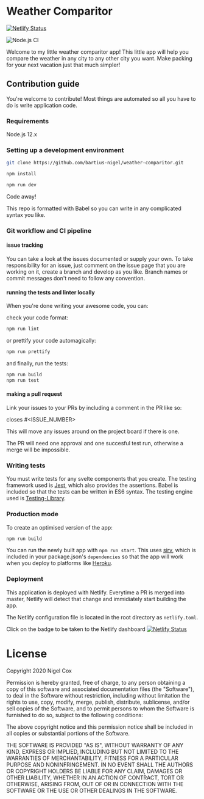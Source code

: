 # Weather Comparitor

[![Netlify Status](https://api.netlify.com/api/v1/badges/552511d9-1464-4cbd-9016-197eda1d0d22/deploy-status)](https://app.netlify.com/sites/laughing-bardeen-92a979/deploys)

![Node.js CI](https://github.com/bartius-nigel/weather-comparitor/workflows/Node.js%20CI/badge.svg)

Welcome to my little weather comparitor app! 
This little app will help you compare the weather in any city
to any other city you want. Make packing for your next vacation
just that much simpler!

## Contribution guide

You're welcome to contribute! Most things are automated so all you have to do is write 
application code.

### Requirements

Node.js 12.x

### Setting up a development environment

```bash
git clone https://github.com/bartius-nigel/weather-comparitor.git
```
```bash
npm install
```
```bash
npm run dev
```

Code away!

This repo is formatted with Babel so you can write in any complicated syntax you like.

### Git workflow and CI pipeline

#### issue tracking

You can take a look at the issues documented or supply your own. To take responsibility for an issue,
just comment on the issue page that you are working on it, create a branch and develop as you like. 
Branch names or commit messages don't need to follow any convention.

#### running the tests and linter locally

When you're done writing your awesome code, you can:

check your code format:
```bash
npm run lint
```

or prettify your code automagically:
```bash
npm run prettify
```

and finally, run the tests:
```bash
npm run build
npm run test
```

#### making a pull request

Link your issues to your PRs by including a comment in the PR like so:

closes #<ISSUE_NUMBER>

This will move any issues around on the project board if there is one. 

The PR will need one approval and one succesful test run, otherwise a merge will be impossible.

### Writing tests

You must write tests for any svelte components that you create. The testing framework used is [Jest](https://jestjs.io/en/),
which also provides the assertions. Babel is included so that the tests can be written in ES6 syntax.
The testing engine used is [Testing-Library](https://testing-library.com/docs/svelte-testing-library/intro).

### Production mode

To create an optimised version of the app:

```bash
npm run build
```

You can run the newly built app with `npm run start`. This uses [sirv](https://github.com/lukeed/sirv), 
which is included in your package.json's `dependencies` so that the app will work when you deploy to platforms like [Heroku](https://heroku.com).

### Deployment

This application is deployed with Netlify. Everytime a PR is merged into master,
Netlify will detect that change and immidiately start building the app.

The Netlify configuration file is located in the root directory as `netlify.toml`.

Click on the badge to be taken to the Netlify dashboard [![Netlify Status](https://api.netlify.com/api/v1/badges/552511d9-1464-4cbd-9016-197eda1d0d22/deploy-status)](https://app.netlify.com/sites/laughing-bardeen-92a979/deploys)

# License

Copyright 2020 Nigel Cox

Permission is hereby granted, free of charge, to any person obtaining a copy of this software and associated documentation files (the "Software"), to deal in the Software without restriction, including without limitation the rights to use, copy, modify, merge, publish, distribute, sublicense, and/or sell copies of the Software, and to permit persons to whom the Software is furnished to do so, subject to the following conditions:

The above copyright notice and this permission notice shall be included in all copies or substantial portions of the Software.

THE SOFTWARE IS PROVIDED "AS IS", WITHOUT WARRANTY OF ANY KIND, EXPRESS OR IMPLIED, INCLUDING BUT NOT LIMITED TO THE WARRANTIES OF MERCHANTABILITY, FITNESS FOR A PARTICULAR PURPOSE AND NONINFRINGEMENT. IN NO EVENT SHALL THE AUTHORS OR COPYRIGHT HOLDERS BE LIABLE FOR ANY CLAIM, DAMAGES OR OTHER LIABILITY, WHETHER IN AN ACTION OF CONTRACT, TORT OR OTHERWISE, ARISING FROM, OUT OF OR IN CONNECTION WITH THE SOFTWARE OR THE USE OR OTHER DEALINGS IN THE SOFTWARE.
